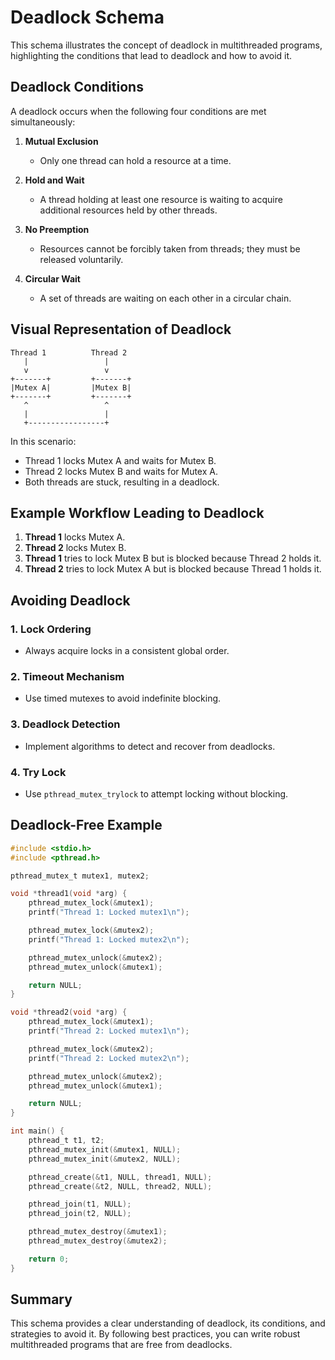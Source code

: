 # Deadlock Schema

This schema illustrates the concept of deadlock in multithreaded programs, highlighting the conditions that lead to deadlock and how to avoid it.

## Deadlock Conditions

A deadlock occurs when the following four conditions are met simultaneously:

1. **Mutual Exclusion**
   - Only one thread can hold a resource at a time.

2. **Hold and Wait**
   - A thread holding at least one resource is waiting to acquire additional resources held by other threads.

3. **No Preemption**
   - Resources cannot be forcibly taken from threads; they must be released voluntarily.

4. **Circular Wait**
   - A set of threads are waiting on each other in a circular chain.

## Visual Representation of Deadlock

```plaintext
Thread 1          Thread 2
   |                 |
   v                 v
+-------+         +-------+
|Mutex A|         |Mutex B|
+-------+         +-------+
   ^                 ^
   |                 |
   +-----------------+
```

In this scenario:
- Thread 1 locks Mutex A and waits for Mutex B.
- Thread 2 locks Mutex B and waits for Mutex A.
- Both threads are stuck, resulting in a deadlock.

## Example Workflow Leading to Deadlock

1. **Thread 1** locks Mutex A.
2. **Thread 2** locks Mutex B.
3. **Thread 1** tries to lock Mutex B but is blocked because Thread 2 holds it.
4. **Thread 2** tries to lock Mutex A but is blocked because Thread 1 holds it.

## Avoiding Deadlock

### 1. Lock Ordering
- Always acquire locks in a consistent global order.

### 2. Timeout Mechanism
- Use timed mutexes to avoid indefinite blocking.

### 3. Deadlock Detection
- Implement algorithms to detect and recover from deadlocks.

### 4. Try Lock
- Use `pthread_mutex_trylock` to attempt locking without blocking.

## Deadlock-Free Example

```c
#include <stdio.h>
#include <pthread.h>

pthread_mutex_t mutex1, mutex2;

void *thread1(void *arg) {
    pthread_mutex_lock(&mutex1);
    printf("Thread 1: Locked mutex1\n");

    pthread_mutex_lock(&mutex2);
    printf("Thread 1: Locked mutex2\n");

    pthread_mutex_unlock(&mutex2);
    pthread_mutex_unlock(&mutex1);

    return NULL;
}

void *thread2(void *arg) {
    pthread_mutex_lock(&mutex1);
    printf("Thread 2: Locked mutex1\n");

    pthread_mutex_lock(&mutex2);
    printf("Thread 2: Locked mutex2\n");

    pthread_mutex_unlock(&mutex2);
    pthread_mutex_unlock(&mutex1);

    return NULL;
}

int main() {
    pthread_t t1, t2;
    pthread_mutex_init(&mutex1, NULL);
    pthread_mutex_init(&mutex2, NULL);

    pthread_create(&t1, NULL, thread1, NULL);
    pthread_create(&t2, NULL, thread2, NULL);

    pthread_join(t1, NULL);
    pthread_join(t2, NULL);

    pthread_mutex_destroy(&mutex1);
    pthread_mutex_destroy(&mutex2);

    return 0;
}
```

## Summary
This schema provides a clear understanding of deadlock, its conditions, and strategies to avoid it. By following best practices, you can write robust multithreaded programs that are free from deadlocks.